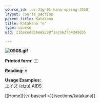 ```yaml
---
course_id: res-21g-01-kana-spring-2010
layout: course_section
parent_title: Katakana
title: Katakana "e"
type: course
uid: 21beced95bee5288f1ac9627b43496b5

---
```


**![0508.gif](/coursemedia/res-21g-01-kana-spring-2010/1987423ea187b6b4efca9e07b0bae82b_0508.gif)**

**Printed form:** エ

**Reading:** e

**Usage Examples:**  
エイズ (eizu) AIDS

\[[Home]({{< baseurl >}}/sections/katakana)\]